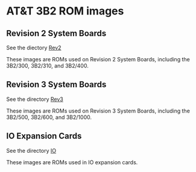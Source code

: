 AT&T 3B2 ROM images
===================

Revision 2 System Boards
------------------------

See the diectory [Rev2](Rev2)

These images are ROMs used on Revision 2 System Boards, including
the 3B2/300, 3B2/310, and 3B2/400.

Revision 3 System Boards
------------------------

See the directory [Rev3](Rev3)

These images are ROMs used on Revision 3 System Boards, including
the 3B2/500, 3B2/600, and 3B2/1000.

IO Expansion Cards
------------------

See the directory [IO](IO)

These images are ROMs used in IO expansion cards.
